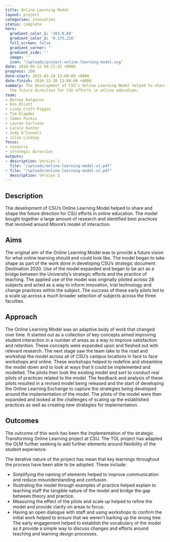 ```yaml
---
title: Online Learning Model
layout: project
categories: innovation
status: complete
hero:
  gradient_color_1: '203,0,68'
  gradient_color_2: '0,175,216'
  full_screen: false
  gradient_corner: ''
  gradient_side: ''
  image: ''
  icon: "/uploads/project-online-learning-model.svg"
date: 2018-05-22 04:11:25 +0000
progress: 100
date-start: 2015-03-29 13:00:00 +0000
date-finish: 2016-12-30 13:00:00 +0000
summary: The development of CSU’s Online Learning Model helped to share and shape
  the future direction for CSU efforts in online education.
team:
- Barney Dalgarno
- Don Olcott
- Lindy Croft-Piggin
- Tim Klapdor
- James Purkis
- Lauren Carlsson
- Carole Hunter
- Judy O’Connell
- Julie Lindsay
focus:
- resource
- strategic direction
outputs:
- description: Version 1
  file: "/uploads/online-learning-model-v1.pdf"
- file: "/uploads/online-learning-model-v2.pdf"
  description: Version 2
---
```


## **Description**

The development of CSU’s Online Learning Model helped to share and shape the future direction for CSU efforts in online education. The model bought together a large amount of research and identified best practices that revolved around Moore’s model of interaction.

## **Aims**

The original aim of the Online Learning Model was to provide a future vision for what online learning should and could look like. The model began to take shape as part of the work done in developing CSU’s strategic document Destination 2020. Use of the model expanded and began to be act as a bridge between the University’s strategic efforts and the practice of teaching. The applied use of the model was originally piloted across 28 subjects and acted as a way to inform innovation, trial technology and change practices within the subject. The success of these early pilots led to a scale up across a much broader selection of subjects across the three faculties.

## **Approach**

The Online Learning Model was an adaptive body of work that changed over time. It started out as a collection of key concepts aimed improving student interaction in a number of areas as a way to improve satisfaction and retention. These concepts were expanded upon and fleshed out with relevant research. The next stage saw the team take to the road and workshop the model across all of CSU’s campus locations in face to face workshops and online. These workshops helped to redefine and streamline the model down and to look at ways that it could be implemented and modelled. The pilots then took the existing model and sort to conduct real pilots of practices related to the model. The feedback and analysis of these pilots resulted in a revised model being released and the start of developing the Online Learning Exchange to capture the strategies being developed around the implementation of the model. The pilots of the model were then expanded and looked at the challenges of scaling up the established practices as well as creating new strategies for implementation.

## **Outcomes**

The outcome of this work has been the implementation of the strategic Transforming Online Learning project at CSU. The TOL project has adapted the OLM further seeking to add further elements around flexibility of the student experience.

The iterative nature of the project has mean that key learnings throughout the process have been able to be adopted. These include:

* Simplifying the naming of elements helped to improve communication and reduce misunderstanding and confusion.
* Illustrating the model through examples of practice helped explain to teaching staff the tangible nature of the model and bridge the gap between theory and practice.
* Measuring the effect of the pilots and scale up helped to refine the model and provide clarity on areas to focus.
* Having an open dialogue with staff and using workshops to confirm the initial work helped to ensure that we weren’t barking up the wrong tree. The early engagement helped to establish the vocabulary of the model as it provide a simple way to discuss changes and efforts around teaching and learning design processes.
